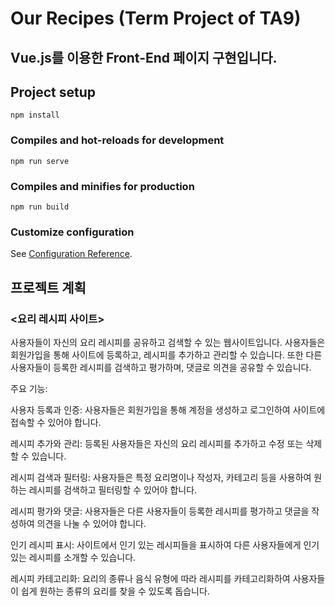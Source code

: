 # Our Recipes (Term Project of TA9)
## Vue.js를 이용한 Front-End 페이지 구현입니다.
## Project setup
```
npm install
```

### Compiles and hot-reloads for development
```
npm run serve
```

### Compiles and minifies for production
```
npm run build
```

### Customize configuration
See [Configuration Reference](https://cli.vuejs.org/config/).


## 프로젝트 계획
### <요리 레시피 사이트>
사용자들이 자신의 요리 레시피를 공유하고 검색할 수 있는 웹사이트입니다. 사용자들은 회원가입을 통해 사이트에 등록하고, 레시피를 추가하고 관리할 수 있습니다. 또한 다른 사용자들이 등록한 레시피를 검색하고 평가하며, 댓글로 의견을 공유할 수 있습니다.

주요 기능:

사용자 등록과 인증: 사용자들은 회원가입을 통해 계정을 생성하고 로그인하여 사이트에 접속할 수 있어야 합니다.

레시피 추가와 관리: 등록된 사용자들은 자신의 요리 레시피를 추가하고 수정 또는 삭제할 수 있습니다.

레시피 검색과 필터링: 사용자들은 특정 요리명이나 작성자, 카테고리 등을 사용하여 원하는 레시피를 검색하고 필터링할 수 있어야 합니다.

레시피 평가와 댓글: 사용자들은 다른 사용자들이 등록한 레시피를 평가하고 댓글을 작성하여 의견을 나눌 수 있어야 합니다.

인기 레시피 표시: 사이트에서 인기 있는 레시피들을 표시하여 다른 사용자들에게 인기 있는 레시피를 소개할 수 있습니다.

레시피 카테고리화: 요리의 종류나 음식 유형에 따라 레시피를 카테고리화하여 사용자들이 쉽게 원하는 종류의 요리를 찾을 수 있도록 돕습니다.
